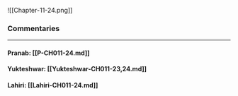 ![[Chapter-11-24.png]]

### Commentaries

---

#### Pranab: [[P-CH011-24.md]]

#### Yukteshwar: [[Yukteshwar-CH011-23,24.md]]

#### Lahiri: [[Lahiri-CH011-24.md]]
